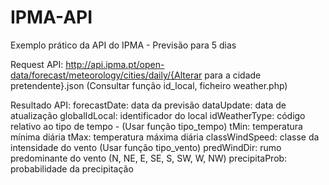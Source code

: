 # IPMA-API
Exemplo prático da API do IPMA - Previsão para 5 dias

Request API: http://api.ipma.pt/open-data/forecast/meteorology/cities/daily/{Alterar para a cidade pretendente}.json (Consultar função id_local, ficheiro weather.php)

Resultado API:
    forecastDate: data da previsão
    dataUpdate: data de atualização
    globalIdLocal: identificador do local
    idWeatherType: código relativo ao tipo de tempo - (Usar função tipo_tempo)
    tMin: temperatura mínima diária
    tMax: temperatura máxima diária
    classWindSpeed: classe da intensidade do vento (Usar função tipo_vento)
    predWindDir: rumo predominante do vento (N, NE, E, SE, S, SW, W, NW)
    precipitaProb: probabilidade da precipitação
